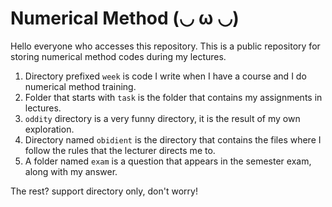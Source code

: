 # Numerical Method (◡ ω ◡)

Hello everyone who accesses this repository. This is a public repository for
storing numerical method codes during my lectures.

1. Directory prefixed `week` is code I write when I have a course and I do
   numerical method training.
2. Folder that starts with `task` is the folder that contains my assignments
   in lectures.
3. `oddity` directory is a very funny directory, it is the result of my own
   exploration.
4. Directory named `obidient` is the directory that contains the files where
   I follow the rules that the lecturer directs me to.
5. A folder named `exam` is a question that appears in the semester exam,
   along with my answer.

The rest? support directory only, don't worry!
